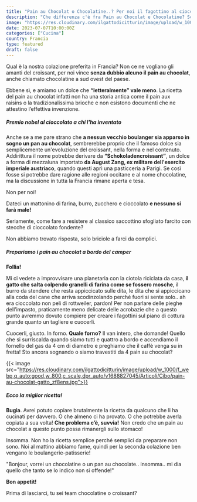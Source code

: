 ```yaml
---
title: "Pain au Chocolat o Chocolatine..? Per noi il fagottino al cioccolato è la miglior colazione"
description: "Che differenza c'è fra Pain au Chocolat e Chocolatine? Scoprilo con noi!"
image: "https://res.cloudinary.com/ilgattodicitturin/image/upload/w_1000/f_webp,q_auto:good,w_800,c_scale,dpr_auto/v1688826166/Articoli/Cibo/pain-au-chocolat_kuar6y.jpg"
date: 2023-07-07T10:00:00Z
categories: ["Cucina"]
country: Francia
type: featured
draft: false
---
```


Qual è la nostra colazione preferita in Francia? 
Non ce ne vogliano gli amanti del croissant, per noi vince **senza dubbio alcuno il pain au chocolat**, anche chiamato chocolatine a sud ovest del paese. 

Ebbene sì, e amiamo un dolce che **“letteralmente” vale meno**. La ricetta del pain au chocolat infatti non ha una storia antica come il pain aux raisins o la tradizionalissima brioche e non esistono documenti che ne attestino l’effettiva invenzione. 

##### Premio nobel al cioccolato a chi l'ha inventato

Anche se a me pare strano che **a nessun vecchio boulanger sia apparso in sogno un pan au chocolat**, sembrerebbe proprio che il famoso dolce sia semplicemente un'evoluzione del croissant, nella forma e nel contenuto. Addirittura il nome potrebbe derivare da **“Schokoladencroissant”**, un dolce a forma di mezzaluna importato **da August Zang, ex militare dell'esercito imperiale austriaco**, quando questi aprì una pasticceria a Parigi. Se così fosse si potrebbe dare ragione alle regioni occitane e al nome chocolatine, ma la discussione in tutta la Francia rimane aperta e tesa. 

Non per noi!

Dateci un mattonino di farina, burro, zucchero e cioccolato **e nessuno si farà male!**

Seriamente, come fare a resistere al classico saccottino sfogliato farcito con stecche di cioccolato fondente? 

Non abbiamo trovato risposta, solo briciole a farci da complici. 

##### Prepariamo i pain au chocolat a bordo del camper

**Follia!**

Mi ci vedete a improvvisare una planetaria con la ciotola riciclata da casa, **il gatto che salta colpendo granelli di farina come se fossero mosche**, il burro da stendere che resta appiccicato sulle dita, le dita che si appiccicano alla coda del cane che arriva scodinzolando perché fuori si sente solo.. ah era cioccolato non peli di rottweiler, pardon! 
Per non parlare delle pieghe dell’impasto, praticamente meno delicate delle acrobazie che a questo punto avremmo dovuto compiere per creare i fagottini sul piano di cottura grande quanto un tagliere e cuocerli. 

Cuocerli, giusto. In forno. **Quale forno?** Il van intero, che domande! Quello che si surriscalda quando siamo tutti e quattro a bordo e accendiamo il fornello del gas da 4 cm di diametro e preghiamo che il caffè venga su in fretta! Sto ancora sognando o siamo travestiti da 4 pain au chocolat? 

{{< image src="https://res.cloudinary.com/ilgattodicitturin/image/upload/w_1000/f_webp,q_auto:good,w_800,c_scale,dpr_auto/v1688827045/Articoli/Cibo/pain-au-chocolat-gatto_zf8ens.jpg">}}

##### Ecco la miglior ricetta!  

**Bugia**. Avrei potuto copiare brutalmente la ricetta da qualcuno che li ha cucinati per davvero. O che almeno ci ha provato.
O che potrebbe averla copiata a sua volta! **Che problema c’è, suvvia!** Non credo che un pain au chocolat a questo punto possa rimanergli sullo stomaco!

Insomma. Non ho la ricetta semplice perché semplici da preparare non sono.
Noi al mattino abbiamo fame, quindi per la seconda colazione ben vengano le boulangerie-patisserie!

"Bonjour, vorrei un chocolatine o un pan au chocolate.. insomma.. 
mi dia quello che tanto se lo indico non si offende!"

**Bon appetit!**

Prima di lasciarci, tu sei team chocolatine o croissant? 